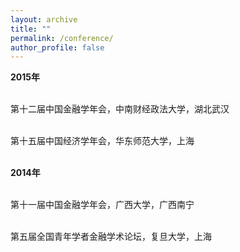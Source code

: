```yaml
---
layout: archive
title: ""
permalink: /conference/
author_profile: false
---
```


 <strong>2015年</strong>

 <br>第十二届中国金融学年会，中南财经政法大学，湖北武汉

 <br>第十五届中国经济学年会，华东师范大学，上海<br>
    
 <br><strong>2014年</strong>

 <br>第十一届中国金融学年会，广西大学，广西南宁

 <br>第五届全国青年学者金融学术论坛，复旦大学，上海<br>